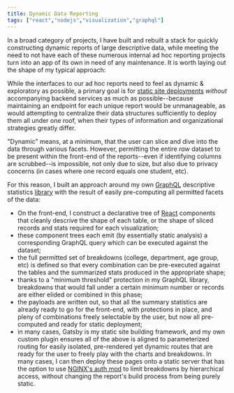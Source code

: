 ```yaml
---
title: Dynamic Data Reporting
tags: ["react","nodejs","visualization","graphql"]
---
```


In a broad category of projects, I have built and rebuilt a stack for quickly constructing dynamic reports of large descriptive data, while meeting the need to not have each of these numerous internal ad hoc reporting projects turn into an app of its own in need of any maintenance. It is worth laying out the shape of my typical approach:

While the interfaces to our ad hoc reports need to feel as dynamic & exploratory as possible, a primary goal is for [static site deployments](/technologies/staticSites) _without_ accompanying backend services as much as possible--because maintaining an endpoint for each unique report would be unmanageable, as would attempting to centralize their data structures sufficiently to deploy them all under one roof, when their types of information and organizational strategies greatly differ.

"Dynamic" means, at a minimum, that the user can slice and dive into the data through various facets. However, permitting the entire _raw_ dataset to be present within the front-end of the reports--even if identifying columns are scrubbed--is impossible, not only due to size, but also due to privacy concerns (in cases where one record equals one student, etc). 

For this reason, I built an approach around my own [GraphQL](/technologies/graphql) descriptive statistics [library](https://github.com/jasonphillips/retabulate/tree/master/packages/retabulate-graphql/tests/schema) with the result of easily pre-computing all permitted facets of the data:

 - On the front-end, I construct a declarative tree of [React](/technologies/react) components that cleanly descrive the shape of each table, or the shape of sliced records and stats required for each visualization; 
 - these component trees each emit (by essentially static analysis) a corresponding GraphQL query which can be executed against the dataset; 
 - the full permitted set of breakdowns (college, department, age group, etc) is defined so that every combination can be pre-executed against the tables and the summarized stats produced in the appropriate shape; 
 - thanks to a "minimum threshold" protection in my GraphQL library, breakdowns that would fall under a certain minimum number or records are either elided or combined in this phase; 
 - the payloads are written out, so that all the summary statistics are already ready to go for the front-end, with protections in place, and pleny of combinations freely selectable by the user, but now all pre-computed and ready for static deployment;  
 - in many cases, Gatsby is my static site building framework, and my own custom plugin ensures all of the above is aligned to parameterized routing for easily isolated, pre-rendered yet dynamic routes that are ready for the user to freely play with the charts and breakdowns. In many cases, I can then deploy these pages onto a static server that has the option to use [NGINX's auth mod](/technologies/nginx) to limit breakdowns by hierarchical access, without changing the report's build process from being purely static. 
